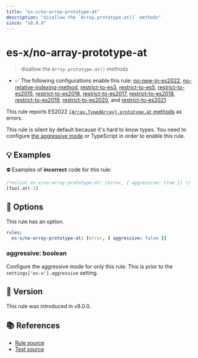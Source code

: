 ```yaml
---
title: "es-x/no-array-prototype-at"
description: "disallow the `Array.prototype.at()` methods"
since: "v8.0.0"
---
```


# es-x/no-array-prototype-at
> disallow the `Array.prototype.at()` methods

- ✅ The following configurations enable this rule: [no-new-in-es2022], [no-relative-indexing-method], [restrict-to-es3], [restrict-to-es5], [restrict-to-es2015], [restrict-to-es2016], [restrict-to-es2017], [restrict-to-es2018], [restrict-to-es2019], [restrict-to-es2020], and [restrict-to-es2021]

This rule reports ES2022 [`{Array,TypedArray}.prototype.at` methods](https://github.com/tc39/proposal-relative-indexing-method) as errors.

This rule is silent by default because it's hard to know types. You need to configure [the aggressive mode](https://github.com/eslint-community/eslint-plugin-es-x/tree/master/docs/#the-aggressive-mode) or TypeScript in order to enable this rule.

## 💡 Examples

⛔ Examples of **incorrect** code for this rule:

<eslint-playground type="bad">

```js
/*eslint es-x/no-array-prototype-at: [error, { aggressive: true }] */
[foo].at(-1)
```

</eslint-playground>

## 🔧 Options

This rule has an option.

```yaml
rules:
  es-x/no-array-prototype-at: [error, { aggressive: false }]
```

### aggressive: boolean

Configure the aggressive mode for only this rule.
This is prior to the `settings['es-x'].aggressive` setting.

## 🚀 Version

This rule was introduced in v8.0.0.

## 📚 References

- [Rule source](https://github.com/eslint-community/eslint-plugin-es-x/blob/master/lib/rules/no-array-prototype-at.js)
- [Test source](https://github.com/eslint-community/eslint-plugin-es-x/blob/master/tests/lib/rules/no-array-prototype-at.js)

[no-new-in-es2022]: ../configs/index.md#no-new-in-es2022
[no-relative-indexing-method]: ../configs/index.md#no-relative-indexing-method
[restrict-to-es3]: ../configs/index.md#restrict-to-es3
[restrict-to-es5]: ../configs/index.md#restrict-to-es5
[restrict-to-es2015]: ../configs/index.md#restrict-to-es2015
[restrict-to-es2016]: ../configs/index.md#restrict-to-es2016
[restrict-to-es2017]: ../configs/index.md#restrict-to-es2017
[restrict-to-es2018]: ../configs/index.md#restrict-to-es2018
[restrict-to-es2019]: ../configs/index.md#restrict-to-es2019
[restrict-to-es2020]: ../configs/index.md#restrict-to-es2020
[restrict-to-es2021]: ../configs/index.md#restrict-to-es2021
